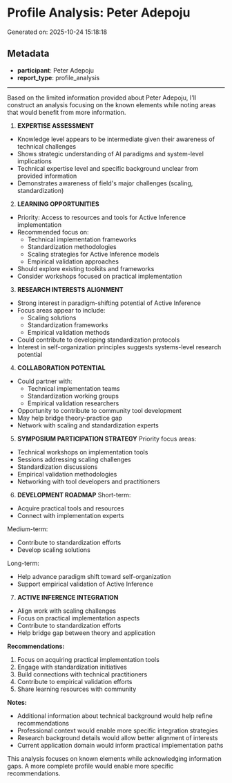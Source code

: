 # Profile Analysis: Peter Adepoju

Generated on: 2025-10-24 15:18:18

## Metadata

- **participant**: Peter Adepoju
- **report_type**: profile_analysis

---

Based on the limited information provided about Peter Adepoju, I'll construct an analysis focusing on the known elements while noting areas that would benefit from more information.

1. **EXPERTISE ASSESSMENT**
- Knowledge level appears to be intermediate given their awareness of technical challenges
- Shows strategic understanding of AI paradigms and system-level implications
- Technical expertise level and specific background unclear from provided information
- Demonstrates awareness of field's major challenges (scaling, standardization)

2. **LEARNING OPPORTUNITIES**
- Priority: Access to resources and tools for Active Inference implementation
- Recommended focus on:
  * Technical implementation frameworks
  * Standardization methodologies
  * Scaling strategies for Active Inference models
  * Empirical validation approaches
- Should explore existing toolkits and frameworks
- Consider workshops focused on practical implementation

3. **RESEARCH INTERESTS ALIGNMENT**
- Strong interest in paradigm-shifting potential of Active Inference
- Focus areas appear to include:
  * Scaling solutions
  * Standardization frameworks
  * Empirical validation methods
- Could contribute to developing standardization protocols
- Interest in self-organization principles suggests systems-level research potential

4. **COLLABORATION POTENTIAL**
- Could partner with:
  * Technical implementation teams
  * Standardization working groups
  * Empirical validation researchers
- Opportunity to contribute to community tool development
- May help bridge theory-practice gap
- Network with scaling and standardization experts

5. **SYMPOSIUM PARTICIPATION STRATEGY**
Priority focus areas:
- Technical workshops on implementation tools
- Sessions addressing scaling challenges
- Standardization discussions
- Empirical validation methodologies
- Networking with tool developers and practitioners

6. **DEVELOPMENT ROADMAP**
Short-term:
- Acquire practical tools and resources
- Connect with implementation experts

Medium-term:
- Contribute to standardization efforts
- Develop scaling solutions

Long-term:
- Help advance paradigm shift toward self-organization
- Support empirical validation of Active Inference

7. **ACTIVE INFERENCE INTEGRATION**
- Align work with scaling challenges
- Focus on practical implementation aspects
- Contribute to standardization efforts
- Help bridge gap between theory and application

**Recommendations:**
1. Focus on acquiring practical implementation tools
2. Engage with standardization initiatives
3. Build connections with technical practitioners
4. Contribute to empirical validation efforts
5. Share learning resources with community

**Notes:**
- Additional information about technical background would help refine recommendations
- Professional context would enable more specific integration strategies
- Research background details would allow better alignment of interests
- Current application domain would inform practical implementation paths

This analysis focuses on known elements while acknowledging information gaps. A more complete profile would enable more specific recommendations.